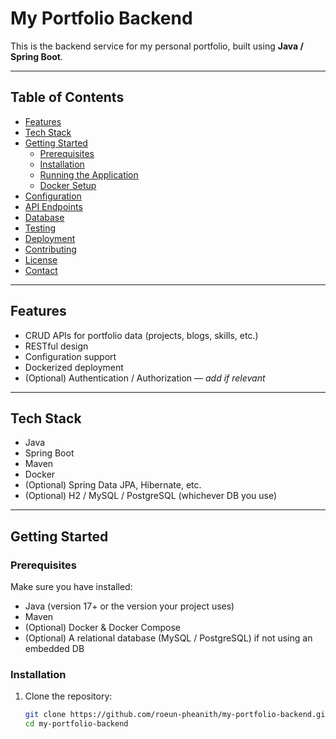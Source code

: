 # My Portfolio Backend

This is the backend service for my personal portfolio, built using **Java / Spring Boot**.

---

## Table of Contents

- [Features](#features)  
- [Tech Stack](#tech-stack)  
- [Getting Started](#getting-started)  
  - [Prerequisites](#prerequisites)  
  - [Installation](#installation)  
  - [Running the Application](#running-the-application)  
  - [Docker Setup](#docker-setup)  
- [Configuration](#configuration)  
- [API Endpoints](#api-endpoints)  
- [Database](#database)  
- [Testing](#testing)  
- [Deployment](#deployment)  
- [Contributing](#contributing)  
- [License](#license)  
- [Contact](#contact)

---

## Features

- CRUD APIs for portfolio data (projects, blogs, skills, etc.)  
- RESTful design  
- Configuration support  
- Dockerized deployment  
- (Optional) Authentication / Authorization — *add if relevant*

---

## Tech Stack

- Java  
- Spring Boot  
- Maven  
- Docker  
- (Optional) Spring Data JPA, Hibernate, etc.  
- (Optional) H2 / MySQL / PostgreSQL (whichever DB you use)  

---

## Getting Started

### Prerequisites

Make sure you have installed:

- Java (version 17+ or the version your project uses)  
- Maven  
- (Optional) Docker & Docker Compose  
- (Optional) A relational database (MySQL / PostgreSQL) if not using an embedded DB  

### Installation

1. Clone the repository:

   ```bash
   git clone https://github.com/roeun-pheanith/my-portfolio-backend.git
   cd my-portfolio-backend
